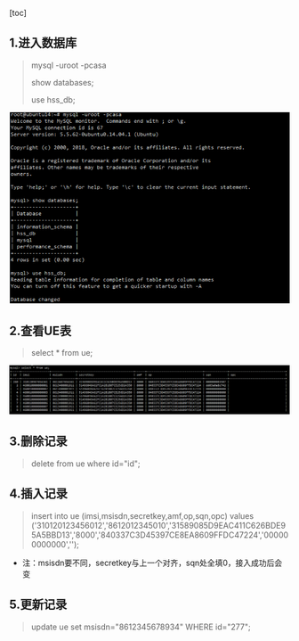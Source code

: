 [toc]

## 1.进入数据库

> mysql -uroot -pcasa
>
> show databases;
>
> use hss_db;

![image-20230808110012664](../picture/image-20230808110012664.png)



## 2.查看UE表

> select * from ue;

![image-20230808110026614](../picture/image-20230808110026614.png)



## 3.删除记录

> delete from ue where id="id";



## 4.插入记录

> insert into ue (imsi,msisdn,secretkey,amf,op,sqn,opc) values ('310120123456012','8612012345010','31589085D9EAC411C626BDE95A5BBD13','8000','840337C3D45397CE8EA8609FFDC47224','000000000000','');

- 注：msisdn要不同，secretkey与上一个对齐，sqn处全填0，接入成功后会变

  

## 5.更新记录

> update ue set msisdn="8612345678934" WHERE id="277";